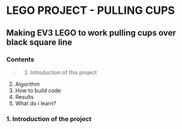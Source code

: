 
LEGO PROJECT - PULLING CUPS
===
Making EV3 LEGO to work pulling cups over black square line
---
### Contents
>1. Introduction of this project
2. Algorithm
3. How to build code
4. Results
5. What do i learn?
### 1. Introduction of the project
